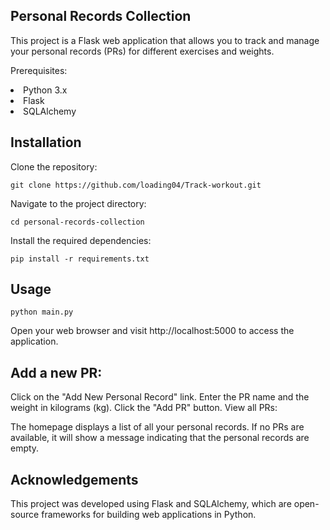 ## Personal Records Collection
This project is a Flask web application that allows you to track and manage your personal records (PRs) for different exercises and weights.

Prerequisites: 
<li> Python 3.x </li>
<li> Flask </li>
<li> SQLAlchemy </li>


## Installation <br>
Clone the repository:

```
git clone https://github.com/loading04/Track-workout.git

```
Navigate to the project directory:

```
cd personal-records-collection
```

Install the required dependencies:

```
pip install -r requirements.txt
```
## Usage
```
python main.py
```
Open your web browser and visit http://localhost:5000 to access the application.

## Add a new PR:

Click on the "Add New Personal Record" link.
Enter the PR name and the weight in kilograms (kg).
Click the "Add PR" button.
View all PRs:

The homepage displays a list of all your personal records.
If no PRs are available, it will show a message indicating that the personal records are empty.


## Acknowledgements
This project was developed using Flask and SQLAlchemy, which are open-source frameworks for building web applications in Python.
